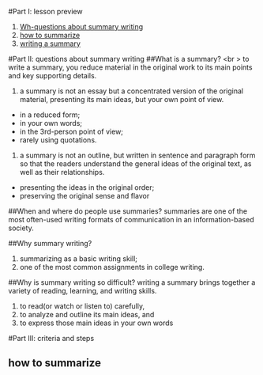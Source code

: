 #Part I: lesson preview
1. [Wh-questions about summary writing](#Part-II:-questions-about-summary-writing)
1. [how to summarize](how-to-summarize)
1. [writing a summary]()

#Part II: questions about summary writing
##What is a summary? <br \> 
to write a summary, you reduce material in the original work to its main points and key supporting details.

1. a summary is not an essay but a concentrated version of the original material, presenting its main ideas, but your own point of view. 
* in a reduced form; 
* in your own words; 
* in the 3rd-person point of view; 
* rarely using quotations.
1. a summary is not an outline, but written in sentence and paragraph form so that the readers understand the general ideas of the original text, as well as their relationships.
* presenting the ideas in the original order;
* preserving the original sense and flavor

##When and where do people use summaries?
summaries are one of the most often-used writing formats of communication in an information-based society.

##Why summary writing?
1. summarizing as a basic writing skill;
1. one of the most common assignments in college writing.

##Why is summary writing so difficult?
writing a summary brings together a variety of reading, learning, and writing skills.
1. to read(or watch or listen to) carefully,
1. to analyze and outline its main ideas, and
1. to express those main ideas in your own words

#Part III: criteria and steps
## how to summarize
